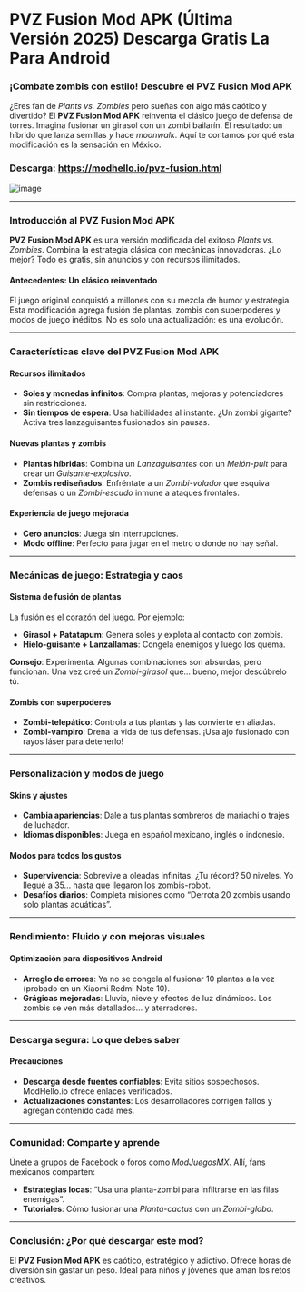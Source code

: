 # PVZ Fusion Mod APK (Última Versión 2025) Descarga Gratis La Para Android

### **¡Combate zombis con estilo! Descubre el PVZ Fusion Mod APK**  

¿Eres fan de *Plants vs. Zombies* pero sueñas con algo más caótico y divertido? El **PVZ Fusion Mod APK** reinventa el clásico juego de defensa de torres. Imagina fusionar un girasol con un zombi bailarín. El resultado: un híbrido que lanza semillas *y* hace *moonwalk*. Aquí te contamos por qué esta modificación es la sensación en México.  

### Descarga: https://modhello.io/pvz-fusion.html

![image](https://github.com/user-attachments/assets/fdadf569-b102-4de6-ae7e-9a9e0b27530a)

---

### **Introducción al PVZ Fusion Mod APK**  

**PVZ Fusion Mod APK** es una versión modificada del exitoso *Plants vs. Zombies*. Combina la estrategia clásica con mecánicas innovadoras. ¿Lo mejor? Todo es gratis, sin anuncios y con recursos ilimitados.  

#### **Antecedentes: Un clásico reinventado**  
El juego original conquistó a millones con su mezcla de humor y estrategia. Esta modificación agrega fusión de plantas, zombis con superpoderes y modos de juego inéditos. No es solo una actualización: es una evolución.  

---

### **Características clave del PVZ Fusion Mod APK**  

#### **Recursos ilimitados**  
- **Soles y monedas infinitos**: Compra plantas, mejoras y potenciadores sin restricciones.  
- **Sin tiempos de espera**: Usa habilidades al instante. ¿Un zombi gigante? Activa tres lanzaguisantes fusionados sin pausas.  

#### **Nuevas plantas y zombis**  
- **Plantas híbridas**: Combina un *Lanzaguisantes* con un *Melón-pult* para crear un *Guisante-explosivo*.  
- **Zombis rediseñados**: Enfréntate a un *Zombi-volador* que esquiva defensas o un *Zombi-escudo* inmune a ataques frontales.  

#### **Experiencia de juego mejorada**  
- **Cero anuncios**: Juega sin interrupciones.  
- **Modo offline**: Perfecto para jugar en el metro o donde no hay señal.  

---

### **Mecánicas de juego: Estrategia y caos**  

#### **Sistema de fusión de plantas**  
La fusión es el corazón del juego. Por ejemplo:  
- **Girasol + Patatapum**: Genera soles *y* explota al contacto con zombis.  
- **Hielo-guisante + Lanzallamas**: Congela enemigos y luego los quema.  

**Consejo**: Experimenta. Algunas combinaciones son absurdas, pero funcionan. Una vez creé un *Zombi-girasol* que… bueno, mejor descúbrelo tú.  

#### **Zombis con superpoderes**  
- **Zombi-telepático**: Controla a tus plantas y las convierte en aliadas.  
- **Zombi-vampiro**: Drena la vida de tus defensas. ¡Usa ajo fusionado con rayos láser para detenerlo!  

---

### **Personalización y modos de juego**  

#### **Skins y ajustes**  
- **Cambia apariencias**: Dale a tus plantas sombreros de mariachi o trajes de luchador.  
- **Idiomas disponibles**: Juega en español mexicano, inglés o indonesio.  

#### **Modos para todos los gustos**  
- **Supervivencia**: Sobrevive a oleadas infinitas. ¿Tu récord? 50 niveles. Yo llegué a 35… hasta que llegaron los zombis-robot.  
- **Desafíos diarios**: Completa misiones como “Derrota 20 zombis usando solo plantas acuáticas”.  

---

### **Rendimiento: Fluido y con mejoras visuales**  

#### **Optimización para dispositivos Android**  
- **Arreglo de errores**: Ya no se congela al fusionar 10 plantas a la vez (probado en un Xiaomi Redmi Note 10).  
- **Grágicas mejoradas**: Lluvia, nieve y efectos de luz dinámicos. Los zombis se ven más detallados… y aterradores.  

---

### **Descarga segura: Lo que debes saber**  

#### **Precauciones**  
- **Descarga desde fuentes confiables**: Evita sitios sospechosos. ModHello.io ofrece enlaces verificados.  
- **Actualizaciones constantes**: Los desarrolladores corrigen fallos y agregan contenido cada mes.  

---

### **Comunidad: Comparte y aprende**  

Únete a grupos de Facebook o foros como *ModJuegosMX*. Allí, fans mexicanos comparten:  
- **Estrategias locas**: “Usa una planta-zombi para infiltrarse en las filas enemigas”.  
- **Tutoriales**: Cómo fusionar una *Planta-cactus* con un *Zombi-globo*.  

---

### **Conclusión: ¿Por qué descargar este mod?**  

El **PVZ Fusion Mod APK** es caótico, estratégico y adictivo. Ofrece horas de diversión sin gastar un peso. Ideal para niños y jóvenes que aman los retos creativos. 
